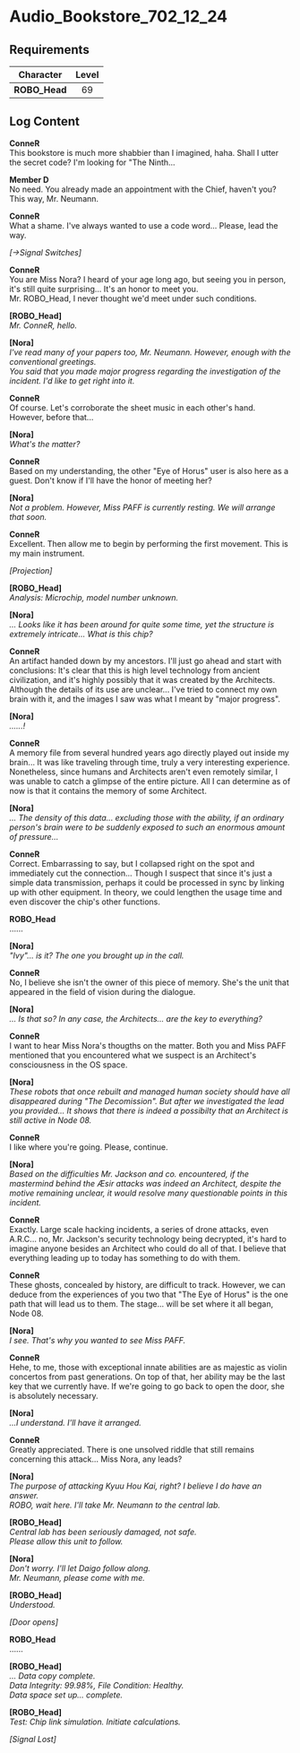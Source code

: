 # Audio_Bookstore_702_12_24
## Requirements
|  Character  |Level|
|-------------|:---:|
|**ROBO_Head**| 69  |

## Log Content
**ConneR**<br>
This bookstore is much more shabbier than I imagined, haha. Shall I utter the secret code? I'm looking for "The Ninth...

**Member D**<br>
No need. You already made an appointment with the Chief, haven't you? This way, Mr. Neumann.

**ConneR**<br>
What a shame. I've always wanted to use a code word... Please, lead the way.

*[→Signal Switches]*

**ConneR**<br>
You are Miss Nora? I heard of your age long ago, but seeing you in person, it's still quite surprising... It's an honor to meet you.<br>
Mr. ROBO\_Head, I never thought we'd meet under such conditions.

**[ROBO_Head]**<br>
*Mr. ConneR, hello.*

**[Nora]**<br>
*I've read many of your papers too, Mr. Neumann. However, enough with the conventional greetings.<br>
You said that you made major progress regarding the investigation of the incident. I'd like to get right into it.*

**ConneR**<br>
Of course. Let's corroborate the sheet music in each other's hand. However, before that...

**[Nora]**<br>
*What's the matter?*

**ConneR**<br>
Based on my understanding, the other "Eye of Horus" user is also here as a guest. Don't know if I'll have the honor of meeting her?

**[Nora]**<br>
*Not a problem. However, Miss PAFF is currently resting. We will arrange that soon.*

**ConneR**<br>
Excellent. Then allow me to begin by performing the first movement. This is my main instrument.

*\[Projection\]*

**[ROBO_Head]**<br>
*Analysis: Microchip, model number unknown.*

**[Nora]**<br>
*... Looks like it has been around for quite some time, yet the structure is extremely intricate... What is this chip?*

**ConneR**<br>
An artifact handed down by my ancestors. I'll just go ahead and start with conclusions: It's clear that this is high level technology from ancient civilization, and it's highly possibly that it was created by the Architects. Although the details of its use are unclear... I've tried to connect my own brain with it, and the images I saw was what I meant by "major progress".

**[Nora]**<br>
*......!*

**ConneR**<br>
A memory file from several hundred years ago directly played out inside my brain... It was like traveling through time, truly a very interesting experience. Nonetheless, since humans and Architects aren't even remotely similar, I was unable to catch a glimpse of the entire picture. All I can determine as of now is that it contains the memory of some Architect.

**[Nora]**<br>
*... The density of this data... excluding those with the ability, if an ordinary person's brain were to be suddenly exposed to such an enormous amount of pressure...*

**ConneR**<br>
Correct. Embarrassing to say, but I collapsed right on the spot and immediately cut the connection... Though I suspect that since it's just a simple data transmission, perhaps it could be processed in sync by linking up with other equipment. In theory, we could lengthen the usage time and even discover the chip's other functions.

**ROBO_Head**<br>
......

**[Nora]**<br>
*"Ivy"... is it? The one you brought up in the call.*

**ConneR**<br>
No, I believe she isn't the owner of this piece of memory. She's the unit that appeared in the field of vision during the dialogue.

**[Nora]**<br>
*… Is that so? In any case, the Architects... are the key to everything?*

**ConneR**<br>
I want to hear Miss Nora's thougths on the matter. Both you and Miss PAFF mentioned that you encountered what we suspect is an Architect's consciousness in the OS space.

**[Nora]**<br>
*These robots that once rebuilt and managed human society should have all disappeared during "The Decomission". But  after we investigated the lead you provided... It shows that there is indeed a possibilty that an Architect is still active in Node 08.*

**ConneR**<br>
I like where you're going. Please, continue.

**[Nora]**<br>
*Based on the difficulties Mr. Jackson and co. encountered, if the mastermind behind the Æsir attacks was indeed an Architect, despite the motive remaining unclear, it would resolve many questionable points in this incident.*

**ConneR**<br>
Exactly. Large scale hacking incidents, a series of drone attacks, even A.R.C... no, Mr. Jackson's security technology being decrypted, it's hard to imagine anyone besides an Architect who could do all of that. I believe that everything leading up to today has something to do with them.

**ConneR**<br>
These ghosts, concealed by history, are difficult to track. However, we can deduce from the experiences of you two that "The Eye of Horus" is the one path that will lead us to them. The stage... will be set where it all began, Node 08.

**[Nora]**<br>
*I see. That's why you wanted to see Miss PAFF.*

**ConneR**<br>
Hehe, to me, those with exceptional innate abilities are as majestic as violin concertos from past generations. On top of that, her ability may be the last key that we currently have. If we're going to go back to open the door, she is absolutely necessary.

**[Nora]**<br>
*...I understand. I'll have it arranged.*

**ConneR**<br>
Greatly appreciated. There is one unsolved riddle that still remains concerning this attack... Miss Nora, any leads?

**[Nora]**<br>
*The purpose of attacking Kyuu Hou Kai, right? I believe I do have an answer.<br>
ROBO, wait here. I'll take Mr. Neumann to the central lab.*

**[ROBO_Head]**<br>
*Central lab has been seriously damaged, not safe.<br>
Please allow this unit to follow.*

**[Nora]**<br>
*Don't worry. I'll let Daigo follow along.<br>
Mr. Neumann, please come with me.*

**[ROBO_Head]**<br>
*Understood.*

*\[Door opens\]*

**ROBO_Head**<br>
......

**[ROBO_Head]**<br>
*... Data copy complete.<br>
Data Integrity: 99.98%, File Condition: Healthy.<br>
Data space set up... complete.*

**[ROBO_Head]**<br>
*Test: Chip link simulation. Initiate calculations.*

*[Signal Lost]*
